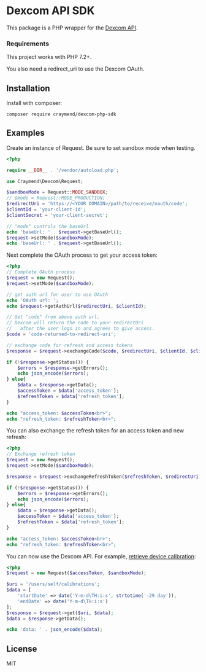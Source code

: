 # Dexcom API SDK

This package is a PHP wrapper for the [Dexcom API](https://developer.dexcom.com/overview).

### Requirements

This project works with PHP 7.2+.

You also need a redirect_uri to use the Dexcom OAuth.

## Installation

Install with composer:

```
composer require craymend/dexcom-php-sdk
```

## Examples

Create an instance of Request. Be sure to set sandbox mode when testing.

```php
<?php

require __DIR__ . '/vendor/autoload.php';

use Craymend\Dexcom\Request;

$sandboxMode = Request::MODE_SANDBOX;
// $mode = Request::MODE_PRODUCTION;
$redirectUri = 'https://<YOUR DOMAIN>/path/to/receive/oauth/code';
$clientId = 'your-client-id';
$clientSecret = 'your-client-secret';

// "mode" controls the baseUrl
echo 'baseUrl: ' . $request->getBaseUrl();
$request->setMode($sandboxMode);
echo 'baseUrl: ' . $request->getBaseUrl();

```

Next complete the OAuth process to get your access token:

```php
<?php
// Complete OAuth process
$request = new Request();
$request->setMode($sandboxMode);

// get auth url for user to use OAuth
echo 'OAuth url: ';
echo $request->getAuthUrl($redirectUri, $clientId);

// Get "code" from above auth url.
// Dexcom will return the code to your redirectUri
//   after the user logs in and agrees to give access.
$code = 'code-returned-to-redirect-uri';

// exchange code for refresh and access tokens
$response = $request->exchangeCode($code, $redirectUri, $clientId, $clientSecret);

if (!$response->getStatus()) {
    $errors = $response->getErrors();
    echo json_encode($errors);
} else{
    $data = $response->getData();
    $accessToken = $data['access_token'];
    $refreshToken = $data['refresh_token'];
}

echo "access_token: $accessToken<br>";
echo "refresh_token: $refreshToken<br>";

```

You can also exchange the refresh token for an access token and new refresh:


```php
<?php
// Exchange refresh token
$request = new Request();
$request->setMode($sandboxMode);

$response = $request->exchangeRefreshToken($refreshToken, $redirectUri, $clientId, $clientSecret);

if (!$response->getStatus()) {
    $errors = $response->getErrors();
    echo json_encode($errors);
} else{
    $data = $response->getData();
    $accessToken = $data['access_token'];
    $refreshToken = $data['refresh_token'];
}

echo "access_token: $accessToken<br>";
echo "refresh_token: $refreshToken<br>";

```

You can now use the Dexcom API. For example, [retrieve device calibration](https://developer.dexcom.com/get-calibrations):

```php
<?php
$request = new Request($accessToken, $sandboxMode);

$uri = '/users/self/calibrations';
$data = [
    'startDate' => date('Y-m-d\TH:i:s', strtotime('-29 day')),
    'endDate' => date('Y-m-d\TH:i:s')
];
$response = $request->get($uri, $data);
$data = $response->getData();

echo 'data: ' . json_encode($data);
```

## License

MIT
